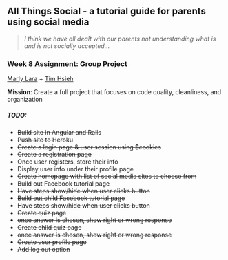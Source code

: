 ## All Things Social - a tutorial guide for parents using social media
> *I think we have all dealt with our parents not understanding what is and is not socially accepted...*

### Week 8 Assignment: Group Project
[Marly Lara](https://github.com/marshmalien) + [Tim Hsieh](https://github.com/timothyhsieh27)

**Mission**: Create a full project that focuses on code quality, cleanliness, and organization

##### TODO:
 - ~~Build site in Angular and Rails~~
 - ~~Push site to Heroku~~
 - ~~Create a login page & user session using $cookies~~
 - ~~Create a registration page~~
  - Once user registers, store their info
  - Display user info under their profile page
 - ~~Create homepage with list of social media sites to choose from~~
 - ~~Build out Facebook tutorial page~~
  - ~~Have steps show/hide when user clicks button~~
 - ~~Build out child Facebook tutorial page~~
  - ~~Have steps show/hide when user clicks button~~
 - ~~Create quiz page~~
  - ~~once answer is chosen, show right or wrong response~~
 - ~~Create child quiz page~~
  - ~~once answer is chosen, show right or wrong response~~
 - ~~Create user profile page~~
 - ~~Add log out option~~
